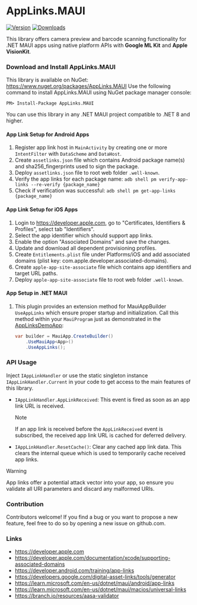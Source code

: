 # AppLinks.MAUI
[![Version](https://img.shields.io/nuget/v/AppLinks.MAUI.svg)](https://www.nuget.org/packages/AppLinks.MAUI)  [![Downloads](https://img.shields.io/nuget/dt/AppLinks.MAUI.svg)](https://www.nuget.org/packages/AppLinks.MAUI)

This library offers camera preview and barcode scanning functionality for .NET MAUI apps using native platform APIs with **Google ML Kit** and **Apple VisionKit**.

### Download and Install AppLinks.MAUI
This library is available on NuGet: https://www.nuget.org/packages/AppLinks.MAUI
Use the following command to install AppLinks.MAUI using NuGet package manager console:

    PM> Install-Package AppLinks.MAUI

You can use this library in any .NET MAUI project compatible to .NET 8 and higher.

#### App Link Setup for Android Apps
1. Register app link host in `MainActivity` by creating one or more `IntentFilter` with `DataScheme` and `DataHost`.
2. Create `assetlinks.json` file which contains Android package name(s) and sha256_fingerprints used to sign the package.
2. Deploy `assetlinks.json` file to root web folder `.well-known`.
3. Verify the app links for each package name:
   `adb shell pm verify-app-links --re-verify {package_name}`
4. Check if verification was successful:
   `adb shell pm get-app-links {package_name}`

#### App Link Setup for iOS Apps
1. Login to https://developer.apple.com, go to "Certificates, Identifiers & Profiles", select tab "Identifiers".
2. Select the app identifier which should support app links.
3. Enable the option "Associated Domains" and save the changes.
4. Update and download all dependent provisioning profiles.
5. Create `Entitlements.plist` file under Platforms/iOS and add associated domains (plist key: com.apple.developer.associated-domains).
2. Create `apple-app-site-associate` file which contains app identifiers and target URL paths.
3. Deploy `apple-app-site-associate` file to root web folder `.well-known`. 

#### App Setup in .NET MAUI
1. This plugin provides an extension method for MauiAppBuilder `UseAppLinks` which ensure proper startup and initialization.
   Call this method within your `MauiProgram` just as demonstrated in the [AppLinksDemoApp](https://github.com/thomasgalliker/AppLinks.MAUI/tree/develop/Samples):
   ```csharp
   var builder = MauiApp.CreateBuilder()
       .UseMauiApp<App>()
       .UseAppLinks();
   ```

### API Usage
Inject `IAppLinkHandler` or use the static singleton instance `IAppLinkHandler.Current` in your code to get access to the main features of this library.
- `IAppLinkHandler.AppLinkReceived`: This event is fired as soon as an app link URL is received.

  > [!NOTE]
  > If an app link is received before the `AppLinkReceived` event is subscribed, the received app link URL is cached for deferred delivery.

- `IAppLinkHandler.ResetCache()`: Clear any cached app link data. This clears the internal queue which is used to temporarily cache received app links.

> [!WARNING]
> App links offer a potential attack vector into your app, so ensure you validate all URI parameters and discard any malformed URIs.

### Contribution
Contributors welcome! If you find a bug or you want to propose a new feature, feel free to do so by opening a new issue on github.com.

### Links
- https://developer.apple.com
- https://developer.apple.com/documentation/xcode/supporting-associated-domains
- https://developer.android.com/training/app-links
- https://developers.google.com/digital-asset-links/tools/generator
- https://learn.microsoft.com/en-us/dotnet/maui/android/app-links
- https://learn.microsoft.com/en-us/dotnet/maui/macios/universal-links
- https://branch.io/resources/aasa-validator